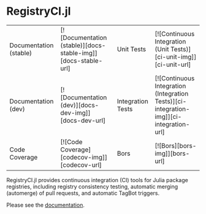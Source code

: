 # RegistryCI.jl

<table>
   <tr>
    <td>Documentation (stable)</td>
    <td>[![Documentation (stable)][docs-stable-img]][docs-stable-url]</td>
    <td>Unit Tests</td>
    <td>[![Continuous Integration (Unit Tests)][ci-unit-img]][ci-unit-url]</td>
  </tr>
  <tr>
    <td>Documentation (dev)</td>
    <td>[![Documentation (dev)][docs-dev-img]][docs-dev-url]</td>
    <td>Integration Tests</td>
    <td>[![Continuous Integration (Integration Tests)][ci-integration-img]][ci-integration-url]</td>
  </tr>
  <tr>
    <td>Code Coverage</td>
    <td>[![Code Coverage][codecov-img]][codecov-url]</td>
    <td>Bors</td>
    <td>[![Bors][bors-img]][bors-url]</td>
  </tr>
</table>


[docs-stable-img]: https://img.shields.io/badge/docs-stable-blue.svg "Documentation (stable)"
[docs-stable-url]: https://JuliaRegistries.github.io/RegistryCI.jl/stable
[docs-dev-img]: https://img.shields.io/badge/docs-dev-blue.svg "Documentation (dev)"
[docs-dev-url]: https://JuliaRegistries.github.io/RegistryCI.jl/dev
[ci-unit-img]: https://github.com/JuliaRegistries/RegistryCI.jl/workflows/CI%20(unit%20tests)/badge.svg?branch=master "Continuous Integration (Unit Tests)"
[ci-unit-url]: https://github.com/JuliaRegistries/RegistryCI.jl/actions?query=workflow%3A%22CI+%28unit+tests%29%22
[ci-integration-img]: https://github.com/JuliaRegistries/RegistryCI.jl/workflows/CI%20(integration%20tests)/badge.svg?branch=master "Continuous Integration (Integration Tests)"
[ci-integration-url]: https://github.com/JuliaRegistries/RegistryCI.jl/actions?query=workflow%3A%22CI+%28integration+tests%29%22
[codecov-img]: https://codecov.io/gh/JuliaRegistries/RegistryCI.jl/branch/master/graph/badge.svg "Code Coverage"
[codecov-url]: https://codecov.io/gh/JuliaRegistries/RegistryCI.jl/branch/master
[bors-img]: https://bors.tech/images/badge_small.svg "Bors"
[bors-url]: https://app.bors.tech/repositories/25657

RegistryCI.jl
provides continuous integration (CI) tools for Julia package registries, including registry consistency testing, automatic merging (automerge) of pull requests, and automatic TagBot triggers.

Please see the [documentation](https://JuliaRegistries.github.io/RegistryCI.jl/stable).
